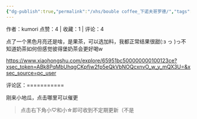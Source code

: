 ```yaml
---
{"dg-publish":true,"permalink":"/xhs/bouble coffee_下诺夫哥罗德/","tags":["rednote","下诺夫哥罗德"],"created":"2025-03-17T18:29:25.249+08:00","updated":"2025-03-19T21:40:16.239+08:00"}
---
```


作者：kumori
点赞：4   |   收藏：1   |   评论：4

点了一个黑色月亮还是啥，是果茶，可以选加料，我都正常结果很甜(:з っ )っ不知道奶茶如何但感觉彼得堡奶茶会更好喝w

https://www.xiaohongshu.com/explore/65951bc500000000100123ce?xsec_token=ABk8PqMbUhqgCKpfjw2fp5eQkVbNOQcxnvO_w_y_mQX3U=&xsec_source=pc_user

评论区：===========

刚来小地瓜，点击哪里可以催更

> 点击右下角小♡和小☆即可收到不定期更新（不是